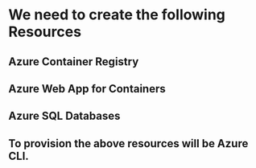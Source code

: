 # We need to create the following Resources

## Azure Container Registry 
## Azure Web App for Containers
## Azure SQL Databases




## To provision the above resources will be Azure CLI.

```


